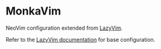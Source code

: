 # MonkaVim

NeoVim configuration extended from [LazyVim](https://github.com/LazyVim/LazyVim).

Refer to the [LazyVim documentation](https://lazyvim.github.io/installation) for base configuration.
